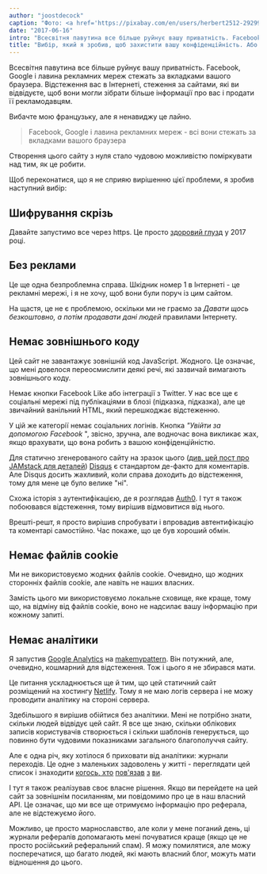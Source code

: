 ```yaml
---
author: "joostdecock"
caption: "Фото: <a href='https://pixabay.com/en/users/herbert2512-2929941/' target='_BLANK' rel='nofollow'>Герберт</a>"
date: "2017-06-16"
intro: "Всесвітня павутина все більше руйнує вашу приватність. Facebook, Google і лавина рекламних мереж стежать за вкладками вашого браузера. Відстеження вас в Інтернеті, стеження за сайтами, які ви відвідуєте, щоб вони могли зібрати більше інформації про вас і продати її рекламодавцям."
title: "Вибір, який я зробив, щоб захистити вашу конфіденційність. Або чому ви не отримаєте жодного печива."
---
```


Всесвітня павутина все більше руйнує вашу приватність. Facebook, Google і лавина рекламних мереж стежать за вкладками вашого браузера. Відстеження вас в Інтернеті, стеження за сайтами, які ви відвідуєте, щоб вони могли зібрати більше інформації про вас і продати її рекламодавцям.

Вибачте мою французьку, але я ненавиджу це лайно.

> Facebook, Google і лавина рекламних мереж - всі вони стежать за вкладками вашого браузера

Створення цього сайту з нуля стало чудовою можливістю поміркувати над тим, як це робити.

Щоб переконатися, що я не сприяю вирішенню цієї проблеми, я зробив наступний вибір:

## Шифрування скрізь

Давайте запустимо все через https. Це просто [здоровий глузд](https://letsencrypt.org/) у 2017 році.

## Без реклами

Це ще одна безпроблемна справа. Шкідник номер 1 в Інтернеті - це рекламні мережі, і я не хочу, щоб вони були поруч із цим сайтом.

На щастя, це не є проблемою, оскільки ми не граємо за _Давати щось безкоштовно, а потім продавати дані людей_ правилами Інтернету.

## Немає зовнішнього коду

Цей сайт не завантажує зовнішній код JavaScript. Жодного. Це означає, що мені довелося переосмислити деякі речі, які зазвичай вимагають зовнішнього коду.

Немає кнопки Facebook Like або інтеграції з Twitter. У нас все ще є соціальні мережі під публікаціями в блозі (підказка, підказка), але це звичайний ванільний HTML, який перешкоджає відстеженню.

У цій же категорії немає соціальних логінів. Кнопка _"Увійти за допомогою Facebook_ ", звісно, зручна, але водночас вона викликає жах, якщо врахувати, що вона робить з вашою конфіденційністю.

Для статично згенерованого сайту на зразок цього ([див. цей пост про JAMstack для деталей](/blog/freesewing-goes-jamstack/)) [Disqus](https://disqus.com/) є стандартом де-факто для коментарів. Але Disqus досить жахливий, коли справа доходить до відстеження, тому для мене це було велике "ні".

Схожа історія з аутентифікацією, де я розглядав [Auth0](https://auth0.com/). І тут я також побоювався відстеження, тому вирішив відмовитися від нього.

Врешті-решт, я просто вирішив спробувати і впровадив автентифікацію та коментарі самостійно. Час покаже, що це був хороший обмін.

## Немає файлів cookie
Ми не використовуємо жодних файлів cookie. Очевидно, що жодних сторонніх файлів cookie, але навіть не наших власних.

Замість цього ми використовуємо локальне сховище, яке краще, тому що, на відміну від файлів cookie, воно не надсилає вашу інформацію при кожному запиті.

## Немає аналітики
Я запустив [Google Analytics](https://analytics.google.com/) на [makemypattern](https://makemypattern.com/). Він потужний, але, очевидно, кошмарний для відстеження. Тож і цього я не збирався мати.

Це питання ускладнюється ще й тим, що цей статичний сайт розміщений на хостингу [Netlify](https://www.netlify.com/). Тому я не маю логів сервера і не можу проводити аналітику на стороні сервера.

Здебільшого я вирішив обійтися без аналітики. Мені не потрібно знати, скільки людей відвідує цей сайт. Я все ще знаю, скільки облікових записів користувачів створюється і скільки шаблонів генерується, що повинно бути чудовими показниками загального благополуччя сайту.

Але є одна річ, яку хотілося б приховати від аналітики: журнали переходів. Це одне з маленьких задоволень у житті - переглядати цей список і знаходити [когось, хто](https://www.reddit.com/r/freepatterns/comments/4zh5nr/is_there_software_to_generate_sewing_patterns/) [пов'язав](http://www.makery.uk/2016/08/the-refashioners-2016-joost/) [з](https://closetcasepatterns.com/week-sewing-blogs-vol-98/) [ви](https://opensource.com/life/16/11/free-open-sewing-patterns).

І тут я також реалізував своє власне рішення. Якщо ви перейдете на цей сайт за зовнішнім посиланням, ми повідомимо про це в наш власний API. Це означає, що ми все ще отримуємо інформацію про реферала, але не відстежуємо його.

Можливо, це просто марнославство, але коли у мене поганий день, ці журнали рефералів допомагають мені почуватися краще (якщо це не просто російський реферальний спам). Я можу помилятися, але можу посперечатися, що багато людей, які мають власний блог, можуть мати відношення до цього.

